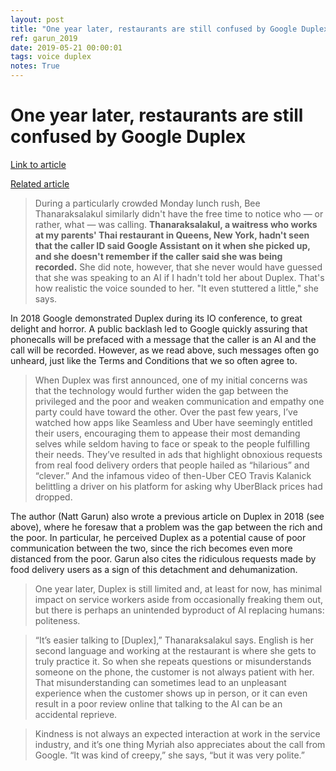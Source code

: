 ```yaml
---
layout: post
title: "One year later, restaurants are still confused by Google Duplex"
ref: garun_2019
date: 2019-05-21 00:00:01
tags: voice duplex
notes: True
---
```


# One year later, restaurants are still confused by Google Duplex

[Link to article](https://www.theverge.com/2019/5/9/18538194/google-duplex-ai-restaurants-experiences-review-robocalls)

[Related article](https://www.theverge.com/2018/5/9/17335710/google-duplex-phone-call-ai-assistant-service-industry)

> During a particularly crowded Monday lunch rush, Bee Thanaraksalakul similarly didn't have the free time to notice who — or rather, what — was calling. **Thanaraksalakul, a waitress who works at my parents' Thai restaurant in Queens, New York, hadn't seen that the caller ID said Google Assistant on it when she picked up, and she doesn't remember if the caller said she was being recorded.** She did note, however, that she never would have guessed that she was speaking to an AI if I hadn't told her about Duplex. That's how realistic the voice sounded to her. "It even stuttered a little," she says.

In 2018 Google demonstrated Duplex during its IO conference, to great delight and horror. A public backlash led to Google quickly assuring that phonecalls will be prefaced with a message that the caller is an AI and the call will be recorded. However, as we read above, such messages often go unheard, just like the Terms and Conditions that we so often agree to. 

> When Duplex was first announced, one of my initial concerns was that the technology would further widen the gap between the privileged and the poor and weaken communication and empathy one party could have toward the other. Over the past few years, I’ve watched how apps like Seamless and Uber have seemingly entitled their users, encouraging them to appease their most demanding selves while seldom having to face or speak to the people fulfilling their needs. They’ve resulted in ads that highlight obnoxious requests from real food delivery orders that people hailed as “hilarious” and “clever.” And the infamous video of then-Uber CEO Travis Kalanick belittling a driver on his platform for asking why UberBlack prices had dropped.

The author (Natt Garun) also wrote a previous article on Duplex in 2018 (see above), where he foresaw that a problem was the gap between the rich and the poor. In particular, he perceived Duplex as a potential cause of poor communication between the two, since the rich becomes even more distanced from the poor. Garun also cites the ridiculous requests made by food delivery users as a sign of this detachment and dehumanization.

> One year later, Duplex is still limited and, at least for now, has minimal impact on service workers aside from occasionally freaking them out, but there is perhaps an unintended byproduct of AI replacing humans: politeness.

> “It’s easier talking to [Duplex],” Thanaraksalakul says. English is her second language and working at the restaurant is where she gets to truly practice it. So when she repeats questions or misunderstands someone on the phone, the customer is not always patient with her. That misunderstanding can sometimes lead to an unpleasant experience when the customer shows up in person, or it can even result in a poor review online that talking to the AI can be an accidental reprieve.

> Kindness is not always an expected interaction at work in the service industry, and it’s one thing Myriah also appreciates about the call from Google. “It was kind of creepy,” she says, “but it was very polite.”
